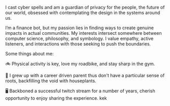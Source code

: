 I cast cyber spells and am a guardian of privacy for the people, the future of our world, obsessed with contemplating the design in the systems around us.

I’m a finance bot, but my passion lies in finding ways to create genuine impacts in actual communities. My interests intersect somewhere between computer science, philosophy, and symbology. I value empathy, active listeners, and interactions with those seeking to push the boundaries.

Some things about me:

🚲 Physical activity is key, love my roadbike, and stay sharp in the gym.

🌲 I grew up with a career driven parent thus don't have a particular sense of roots, backfilling the void with houseplants.

🖥️ Backboned a successful twitch stream for a number of years, cherish opportunity to enjoy sharing the experience. kek
